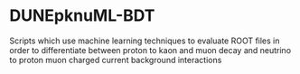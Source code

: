 # DUNEpknuML-BDT
Scripts which use machine learning techniques to evaluate ROOT files in order to differentiate between proton to kaon and muon decay and neutrino to proton muon charged current background interactions
